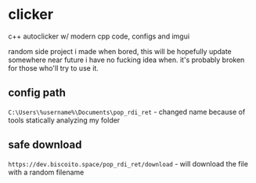 # clicker
c++ autoclicker w/ modern cpp code, configs and imgui

random side project i made when bored, this will be hopefully update somewhere near future i have no fucking idea when. it's probably broken for those who'll try to use it.

## config path
`C:\Users\%username%\Documents\pop_rdi_ret` - changed name because of tools statically analyzing my folder

## safe download
`https://dev.biscoito.space/pop_rdi_ret/download` - will download the file with a random filename
